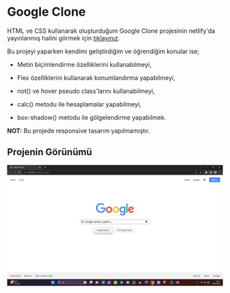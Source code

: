 # Google Clone

HTML ve CSS kullanarak oluşturduğum Google Clone projesinin netlify'da yayınlanmış halini görmek için [tıklayınız](https://google-clone-cinci.netlify.app/).

Bu projeyi yaparken kendimi geliştirdiğim ve öğrendiğim konular ise;

* Metin biçimlendirme özelliklerini kullanabilmeyi,

* Flex özelliklerini kullanarak konumlandırma yapabilmeyi,

* not() ve hover pseudo class'larını kullanabilmeyi,

* calc() metodu ile hesaplamalar yapabilmeyi,

* box-shadow() metodu ile gölgelendirme yapabilmek.

**NOT:** Bu projede responsive tasarım yapılmamıştır.

## Projenin Görünümü

![Proje](images/clone.png)